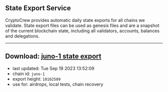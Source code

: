 ## State Export Service
CryptoCrew provides automatic daily state exports for all chains we validate. State export files can be used as genesis files and are a snapshot of the current blockchain state, including all validators, accounts, balances and delegations.

---
**Download: [juno-1 state export](https://dl.ccvalidators.com/SERVICE/juno/juno-1_export_10102509.json)**
---

- last updated: Tue Sep 19 2023 13:52:09
- chain id: `juno-1`
- export height: `10102509`
- use for: airdrops, local tests, chain recovery
